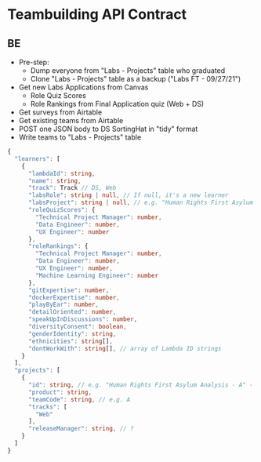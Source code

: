 # Teambuilding API Contract

## BE

- Pre-step:
  - Dump everyone from "Labs - Projects" table who graduated
  - Clone "Labs - Projects" table as a backup ("Labs FT - 09/27/21")
- Get new Labs Applications from Canvas
  - Role Quiz Scores
  - Role Rankings from Final Application quiz (Web + DS)
- Get surveys from Airtable
- Get existing teams from Airtable
- POST one JSON body to DS SortingHat in "tidy" format
- Write teams to "Labs - Projects" table

```Typescript
{
  "learners": [
    {
      "lambdaId": string,
      "name": string,
      "track": Track // DS, Web
      "labsRole": string | null, // If null, it's a new learner
      "labsProject": string | null, // e.g. "Human Rights First Asylum Analysis - A" – needs to correspond to project id
      "roleQuizScores": {
        "Technical Project Manager": number,
        "Data Engineer": number,
        "UX Engineer": number
      },
      "roleRankings": {
        "Technical Project Manager": number,
        "Data Engineer": number,
        "UX Engineer": number,
        "Machine Learning Engineer": number
      },
      "gitExpertise": number,
      "dockerExpertise": number,
      "playByEar": number,
      "detailOriented": number,
      "speakUpInDiscussions": number,
      "diversityConsent": boolean,
      "genderIdentity": string,
      "ethnicities": string[],
      "dontWorkWith": string[], // array of Lambda ID strings
    }
  ],
  "projects": [
    {
      "id": string, // e.g. "Human Rights First Asylum Analysis - A" - needs to correspond to learner.labsProject
      "product": string, 
      "teamCode": string, // e.g. A
      "tracks": [
        "Web"
      ],
      "releaseManager": string, // ?
    }
  ]
}
```
